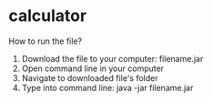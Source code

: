 # calculator

How to run the file?

1. Download the file to your computer: filename.jar
2. Open command line in your computer
3. Navigate to downloaded file's folder
4. Type into command line: java -jar filename.jar

